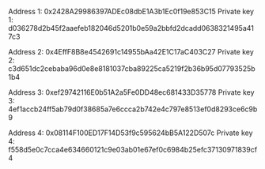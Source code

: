 Address 1: 0x2428A29986397ADEc08dbE1A3b1Ec0f19e853C15
Private key 1: d036278d2b45f2aaefeb182046d5201b0e59a2bbfd2dcadd0638321495a417c3

Address 2: 0x4EffF8B8e4542691c14955bAa42E1C17aC403C27
Private key 2: c3d651dc2cebaba96d0e8e8181037cba89225ca5219f2b36b95d07793525b1b4

Address 3: 0xef29742116E0b51A2a5Fe0DD48ec681433D35778
Private key 3: 4ef1accb24ff5ab79d0f38685a7e6ccca2b742e4c797e8513ef0d8293ce6c9b9

Address 4: 0x08114F100ED17F14D53f9c595624bB5A122D507c
Private key 4: f558d5e0c7cca4e634660121c9e03ab01e67ef0c6984b25efc37130971839cf4
